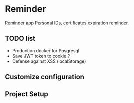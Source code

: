 # Reminder
Reminder app
Personal IDs, certificates expiration reminder.

## TODO list

- Production docker for Posgresql
- Save JWT token to cookie ?
- Defense against XSS (localStorage)

## Customize configuration


## Project Setup